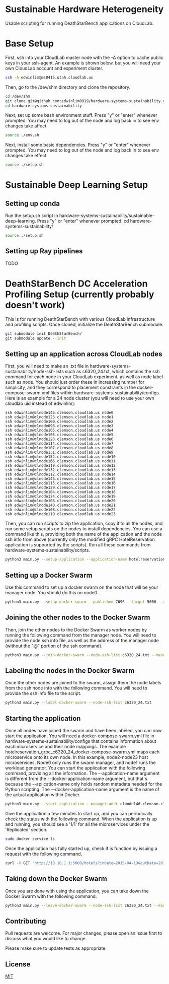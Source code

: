 # Sustainable Hardware Heterogeneity
Usable scripting for running DeathStarBench applications on CloudLab.

# Base Setup
First, ssh into your CloudLab master node with the -A option to cache public keys in your ssh-agent. An example is shown below, but you will need your own CloudLab account and experiment cluster.
```bash
ssh -A edwinlim@ms0415.utah.cloudlab.us
```

Then, go to the /dev/shm directory and clone the repository.
```bash
cd /dev/shm
git clone git@github.com:edwinlim0919/hardware-systems-sustainability.git
cd hardware-systems-sustainability
```

Next, set up some bash environment stuff.
Press "y" or "enter" whenever prompted.
You may need to log out of the node and log back in to see env changes take affect.
```bash
source ./env.sh
```

Next, install some basic dependencies.
Press "y" or "enter" whenever prompted.
You may need to log out of the node and log back in to see env changes take effect.
```bash
source ./setup.sh
```

# Sustainable Deep Learning Setup
## Setting up conda
Run the setup.sh script in hardware-systems-sustainability/sustainable-deep-learning.
Press "y" or "enter" whenever prompted.
cd hardware-systems-sustainability/
```bash
source ./setup.sh
```

## Setting up Ray pipelines
TODO

# DeathStarBench DC Acceleration Profiling Setup (currently probably doesn't work)
This is for running DeathStarBench with various CloudLab infrastructure and profiling scripts.
Once cloned, initialize the DeathStarBench submodule.
```bash
git submodule init DeathStarBench/
git submodule update --init
```

## Setting up an application across CloudLab nodes
First, you will need to make an .txt file in hardware-systems-sustainability/node-ssh-lists such as c6320_24.txt, which contains the ssh command for each node in your CloudLab experiment, as well as node label such as node<x>. You should just order these in increasing number for simplicity, and they correspond to placement constraints in the docker-compose-swarm.yml files within hardware-systems-sustainability/configs. Here is an example for a 24 node cluster (you will need to use your own cloudlab uid instead of edwinlim):
```
ssh edwinlim@clnode146.clemson.cloudlab.us node0
ssh edwinlim@clnode123.clemson.cloudlab.us node1
ssh edwinlim@clnode100.clemson.cloudlab.us node2
ssh edwinlim@clnode098.clemson.cloudlab.us node3
ssh edwinlim@clnode165.clemson.cloudlab.us node4
ssh edwinlim@clnode105.clemson.cloudlab.us node5
ssh edwinlim@clnode128.clemson.cloudlab.us node6
ssh edwinlim@clnode114.clemson.cloudlab.us node7
ssh edwinlim@clnode107.clemson.cloudlab.us node8
ssh edwinlim@clnode131.clemson.cloudlab.us node9
ssh edwinlim@clnode152.clemson.cloudlab.us node10
ssh edwinlim@clnode166.clemson.cloudlab.us node11
ssh edwinlim@clnode119.clemson.cloudlab.us node12
ssh edwinlim@clnode132.clemson.cloudlab.us node13
ssh edwinlim@clnode112.clemson.cloudlab.us node14
ssh edwinlim@clnode146.clemson.cloudlab.us node15
ssh edwinlim@clnode115.clemson.cloudlab.us node16
ssh edwinlim@clnode129.clemson.cloudlab.us node17
ssh edwinlim@clnode104.clemson.cloudlab.us node18
ssh edwinlim@clnode124.clemson.cloudlab.us node19
ssh edwinlim@clnode108.clemson.cloudlab.us node20
ssh edwinlim@clnode140.clemson.cloudlab.us node21
ssh edwinlim@clnode168.clemson.cloudlab.us node22
ssh edwinlim@clnode110.clemson.cloudlab.us node23
```

Then, you can run scripts to zip the application, copy it to all the nodes, and run some setup scripts on the nodes to install dependencies. You can use a command like this, providing both the name of the application and the node ssh info from above (currently only the modified gRPC HotelReservation application is supported by the scripts). Run all these commands from hardware-systems-sustainability/scripts.
```bash
python3 main.py --setup-application --application-name hotelreservation_grpc --node-ssh-list c6320_24.txt
```

## Setting up a Docker Swarm
Use this command to set up a docker swarm on the node that will be your manager node. You should do this on node0.
```bash
python3 main.py --setup-docker-swarm --published 7696 --target 5000 --registry 2
```

## Joining the other nodes to the Docker Swarm
Then, join the other nodes to the Docker Swarm as worker nodes by running the following command from the manager node. You will need to provide the node ssh info file, as well as the address of the manager node (without the "<uid>@" portion of the ssh command).
```bash
python3 main.py --join-docker-swarm --node-ssh-list c6320_24.txt --manager-addr clnode146.clemson.cloudlab.us
```

## Labeling the nodes in the Docker Swarm
Once the other nodes are joined to the swarm, assign them the node<x> labels from the ssh node info with the following command. You will need to provide the ssh info file to the script.
```bash
python3 main.py --label-docker-swarm --node-ssh-list c6320_24.txt
```

## Starting the application
Once all nodes have joined the swarm and have been labeled, you can now start the application. You will need a docker-compose-swarm.yml file in hardware-systems-sustainability/configs that contains information about each microservice and their node mappings. The example hotelreservation_grpc_c6320_24_docker-compose-swarm.yml maps each microservice onto its own node. In this example, node2-node23 host microservices. Node0 only runs the swarm manager, and node1 runs the workload generator. You can start the application with the following command, providing all the information. The --application-name argument is different from the --docker-application-name argument, but that's because the --aplication-name only holds random metadata needed for the Python scripting. The --docker-application-name argument is the name of the actual application within Docker.
```bash
python3 main.py --start-application --manager-addr clnode146.clemson.cloudlab.us --application-name hotelreservation_grpc --docker-application-name hotelReservation --swarm-yml-name hotelreservation_grpc_c6320_24_docker-compose-swarm.yml
```
Give the application a few minutes to start up, and you can periodically check the status with the following command. When the application is up and running, you should see a '1/1' for all the microservices under the 'Replicated' section.
```bash
sudo docker service ls
```
Once the application has fully started up, check if is function by issuing a request with the following command.
```bash
curl -X GET "http://10.10.1.1:5000/hotels?inDate=2015-04-13&outDate=2015-04-15&lat=64.83538&lon=-147.8233"
```

## Taking down the Docker Swarm
Once you are done with using the application, you can take down the Docker Swarm with the following command.
```bash
python3 main.py --leave-docker-swarm --node-ssh-list c6320_24.txt --manager-addr clnode146.clemson.cloudlab.us
```

## Contributing

Pull requests are welcome. For major changes, please open an issue first
to discuss what you would like to change.

Please make sure to update tests as appropriate.

## License

[MIT](https://choosealicense.com/licenses/mit/)
